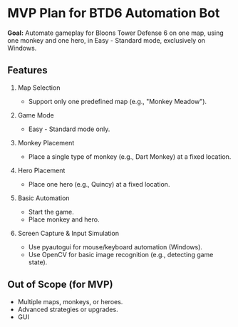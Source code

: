 # MVP Plan for BTD6 Automation Bot

**Goal:**
Automate gameplay for Bloons Tower Defense 6 on one map, using one monkey and one hero, in Easy - Standard mode, exclusively on Windows.

## Features

1. Map Selection

    - Support only one predefined map (e.g., "Monkey Meadow").

2. Game Mode

    - Easy - Standard mode only.

3. Monkey Placement

    - Place a single type of monkey (e.g., Dart Monkey) at a fixed location.

4. Hero Placement

    - Place one hero (e.g., Quincy) at a fixed location.

5. Basic Automation

    - Start the game.
    - Place monkey and hero.

6. Screen Capture & Input Simulation

    - Use pyautogui for mouse/keyboard automation (Windows).
    - Use OpenCV for basic image recognition (e.g., detecting game state).

## Out of Scope (for MVP)

- Multiple maps, monkeys, or heroes.
- Advanced strategies or upgrades.
- GUI
